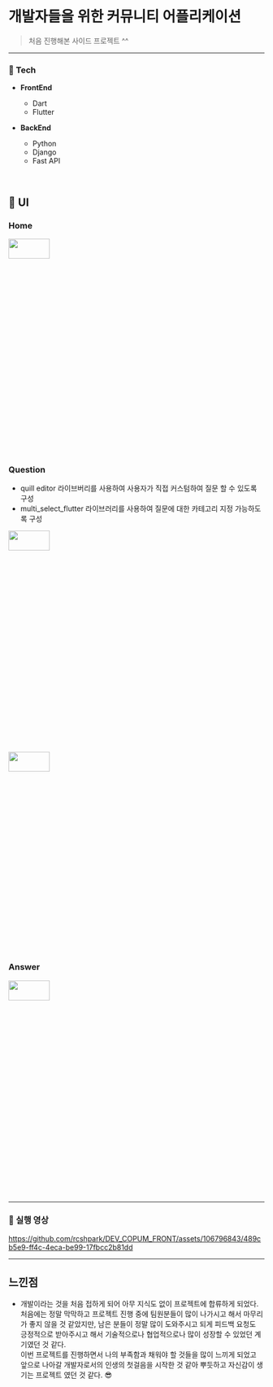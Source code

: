 # 개발자들을 위한 커뮤니티 어플리케이션
> 처음 진행해본 사이드 프로젝트 ^^
---- 
### 🎃  Tech 
* **FrontEnd**
  - Dart
  - Flutter

* **BackEnd**
  - Python
  - Django
  - Fast API

<br>

## 👻 UI
### Home
<p><img src="https://github.com/rcshpark/DEV_COPUM_FRONT/assets/106796843/84c98f63-1611-49cc-8c26-3f28f1cab9e3"width="40%"height="10%"></p>

<br>

### Question
* quill editor 라이브버리를 사용하여 사용자가 직접 커스텀하여 질문 할 수 있도록 구성
* multi_select_flutter 라이브러리를 사용하여 질문에 대한 카테고리 지정 가능하도록 구성
<p><img src="https://github.com/rcshpark/DEV_COPUM_FRONT/assets/106796843/8b46c3cf-c21f-4b35-9fc2-888ec6af0fe1"width="40%"height="10%"></p>
<br>
<p><img src="https://github.com/rcshpark/DEV_COPUM_FRONT/assets/106796843/2edb660c-863f-4725-8e5a-ebddbd9099e6"width="40%"height="10%"></p>

### Answer
<p><img src="https://github.com/rcshpark/DEV_COPUM_FRONT/assets/106796843/3f6abcc7-f852-42c7-b397-d34bf7fc4d1d"width="40%"height="10%"></p>

<br>

---

### 🤖 실행 영상
https://github.com/rcshpark/DEV_COPUM_FRONT/assets/106796843/489cb5e9-ff4c-4eca-be99-17fbcc2b81dd

--- 
## 느낀점
* 개발이라는 것을 처음 접하게 되어 아무 지식도 없이 프로젝트에 합류하게 되었다.  
처음에는 정말 막막하고 프로젝트 진행 중에 팀원분들이 많이 나가시고 해서 마무리가 좋지 않을 것 같았지만, 남은 분들이 정말 많이 도와주시고 되게 피드백 요청도 긍정적으로 받아주시고 해서 기술적으로나 협업적으로나 많이 성장할 수 있었던 계기였던 것 같다.  
이번 프로젝트를 진행하면서 나의 부족함과 채워야 할 것들을 많이 느끼게 되었고 앞으로 나아갈 개발자로서의 인생의 첫걸음을 시작한 것 같아 뿌듯하고 자신감이 생기는 프로젝트 였던 것 같다. 😎

